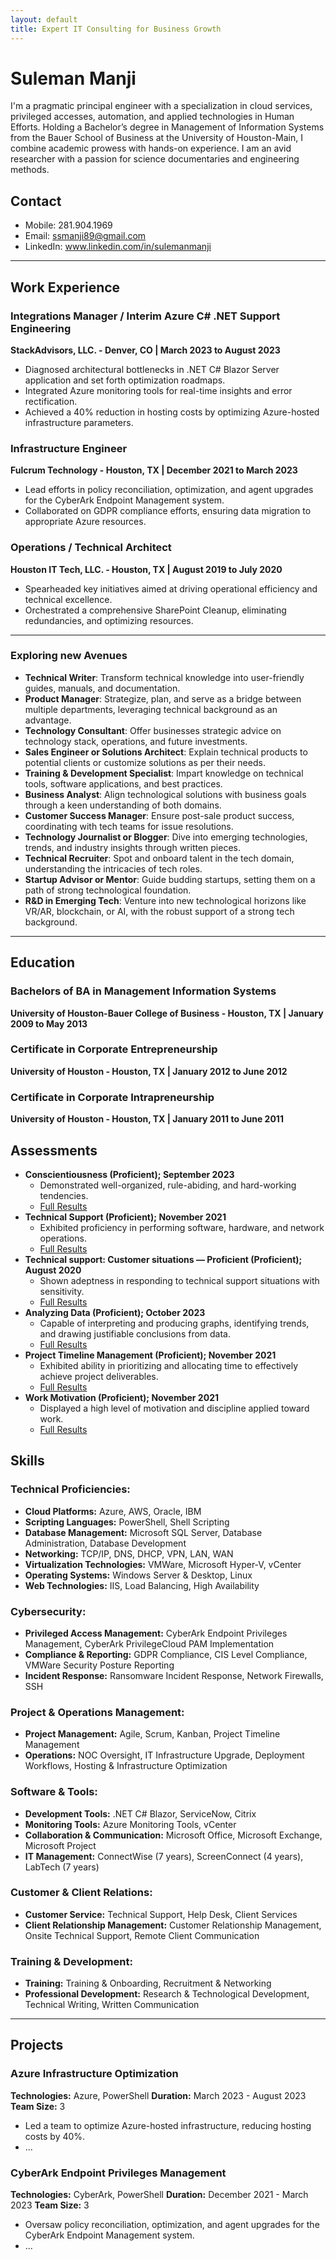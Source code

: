 ```yaml
---
layout: default
title: Expert IT Consulting for Business Growth
---
```


# Suleman Manji
I'm a pragmatic principal engineer with a specialization in cloud services, privileged accesses, automation, and applied technologies in Human Efforts. Holding a Bachelor’s degree in Management of Information Systems from the Bauer School of Business at the University of Houston-Main, I combine academic prowess with hands-on experience. I am an avid researcher with a passion for science documentaries and engineering methods.

## Contact
- Mobile: 281.904.1969
- Email: ssmanji89@gmail.com
- LinkedIn: www.linkedin.com/in/sulemanmanji

---
## Work Experience
### **Integrations Manager / Interim Azure C# .NET Support Engineering**
**StackAdvisors, LLC. - Denver, CO | March 2023 to August 2023**
- Diagnosed architectural bottlenecks in .NET C# Blazor Server application and set forth optimization roadmaps.
- Integrated Azure monitoring tools for real-time insights and error rectification.
- Achieved a 40% reduction in hosting costs by optimizing Azure-hosted infrastructure parameters.

### **Infrastructure Engineer**
**Fulcrum Technology - Houston, TX | December 2021 to March 2023**
- Lead efforts in policy reconciliation, optimization, and agent upgrades for the CyberArk Endpoint Management system.
- Collaborated on GDPR compliance efforts, ensuring data migration to appropriate Azure resources.

### **Operations / Technical Architect**
**Houston IT Tech, LLC. - Houston, TX | August 2019 to July 2020**
- Spearheaded key initiatives aimed at driving operational efficiency and technical excellence.
- Orchestrated a comprehensive SharePoint Cleanup, eliminating redundancies, and optimizing resources.
---
### Exploring new Avenues 
- **Technical Writer**: Transform technical knowledge into user-friendly guides, manuals, and documentation.
- **Product Manager**: Strategize, plan, and serve as a bridge between multiple departments, leveraging technical background as an advantage.
- **Technology Consultant**: Offer businesses strategic advice on technology stack, operations, and future investments.
- **Sales Engineer or Solutions Architect**: Explain technical products to potential clients or customize solutions as per their needs.
- **Training & Development Specialist**: Impart knowledge on technical tools, software applications, and best practices.
- **Business Analyst**: Align technological solutions with business goals through a keen understanding of both domains.
- **Customer Success Manager**: Ensure post-sale product success, coordinating with tech teams for issue resolutions.
- **Technology Journalist or Blogger**: Dive into emerging technologies, trends, and industry insights through written pieces.
- **Technical Recruiter**: Spot and onboard talent in the tech domain, understanding the intricacies of tech roles.
- **Startup Advisor or Mentor**: Guide budding startups, setting them on a path of strong technological foundation.
- **R&D in Emerging Tech**: Venture into new technological horizons like VR/AR, blockchain, or AI, with the robust support of a strong tech background.
---
## Education
### **Bachelors of BA in Management Information Systems**
**University of Houston-Bauer College of Business - Houston, TX | January 2009 to May 2013**
### **Certificate in Corporate Entrepreneurship**
**University of Houston - Houston, TX | January 2012 to June 2012**
### **Certificate in Corporate Intrapreneurship**
**University of Houston - Houston, TX | January 2011 to June 2011**
## Assessments
- **Conscientiousness (Proficient); September 2023**
  - Demonstrated well-organized, rule-abiding, and hard-working tendencies.
  - [Full Results](https://share.indeedassessments.com/attempts/b4a24f57368b55ea4d38da8e75007871eed53dc074545cb7)
- **Technical Support (Proficient); November 2021**
  - Exhibited proficiency in performing software, hardware, and network operations.
  - [Full Results](https://share.indeedassessments.com/attempts/5611fa33d2af7f3cac06a66e93bcc1efeed53dc074545cb7)
- **Technical support: Customer situations — Proficient (Proficient); August 2020**
  - Shown adeptness in responding to technical support situations with sensitivity.
  - [Full Results](https://share.indeedassessments.com/attempts/07b4e7e62e91b93ea1f7d9cad8fa05d0eed53dc074545cb7)
- **Analyzing Data (Proficient); October 2023**
  - Capable of interpreting and producing graphs, identifying trends, and drawing justifiable conclusions from data.
  - [Full Results](https://share.indeedassessments.com/attempts/37868e532570a885784ff74262097ea8eed53dc074545cb7)
- **Project Timeline Management (Proficient); November 2021**
  - Exhibited ability in prioritizing and allocating time to effectively achieve project deliverables.
  - [Full Results](https://share.indeedassessments.com/attempts/ad06e39524d862ffa8083c362fd84210eed53dc074545cb7)
- **Work Motivation (Proficient); November 2021**
  - Displayed a high level of motivation and discipline applied toward work.
  - [Full Results](https://share.indeedassessments.com/attempts/d5115f7fc85e02b340a34748799d8c29eed53dc074545cb7)
    
## Skills
### **Technical Proficiencies:**
- **Cloud Platforms:** Azure, AWS, Oracle, IBM
- **Scripting Languages:** PowerShell, Shell Scripting
- **Database Management:** Microsoft SQL Server, Database Administration, Database Development
- **Networking:** TCP/IP, DNS, DHCP, VPN, LAN, WAN
- **Virtualization Technologies:** VMWare, Microsoft Hyper-V, vCenter
- **Operating Systems:** Windows Server & Desktop, Linux
- **Web Technologies:** IIS, Load Balancing, High Availability

### **Cybersecurity:**
- **Privileged Access Management:** CyberArk Endpoint Privileges Management, CyberArk PrivilegeCloud PAM Implementation
- **Compliance & Reporting:** GDPR Compliance, CIS Level Compliance, VMWare Security Posture Reporting
- **Incident Response:** Ransomware Incident Response, Network Firewalls, SSH

### **Project & Operations Management:**
- **Project Management:** Agile, Scrum, Kanban, Project Timeline Management
- **Operations:** NOC Oversight, IT Infrastructure Upgrade, Deployment Workflows, Hosting & Infrastructure Optimization

### **Software & Tools:**
- **Development Tools:** .NET C# Blazor, ServiceNow, Citrix
- **Monitoring Tools:** Azure Monitoring Tools, vCenter
- **Collaboration & Communication:** Microsoft Office, Microsoft Exchange, Microsoft Project
- **IT Management:** ConnectWise (7 years), ScreenConnect (4 years), LabTech (7 years)

### **Customer & Client Relations:**
- **Customer Service:** Technical Support, Help Desk, Client Services
- **Client Relationship Management:** Customer Relationship Management, Onsite Technical Support, Remote Client Communication

### **Training & Development:**
- **Training:** Training & Onboarding, Recruitment & Networking
- **Professional Development:** Research & Technological Development, Technical Writing, Written Communication

---
## Projects
### Azure Infrastructure Optimization
**Technologies:** Azure, PowerShell
**Duration:** March 2023 - August 2023
**Team Size:** 3
- Led a team to optimize Azure-hosted infrastructure, reducing hosting costs by 40%.
- ...

### CyberArk Endpoint Privileges Management
**Technologies:** CyberArk, PowerShell
**Duration:** December 2021 - March 2023
**Team Size:** 3
- Oversaw policy reconciliation, optimization, and agent upgrades for the CyberArk Endpoint Management system.
- ...

<!-- Other Projects -->

